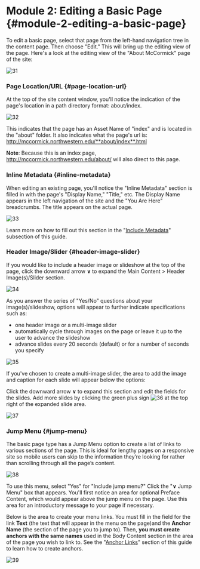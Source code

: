 # Module 2: Editing a Basic Page {#module-2-editing-a-basic-page}

To edit a basic page, select that page from the left-hand navigation tree in the content page. Then choose &quot;Edit.&quot; This will bring up the editing view of the page. Here&#039;s a look at the editing view of the &quot;About McCormick&quot; page of the site:

![31](../assets/31.png)

### Page Location/URL {#page-location-url}

At the top of the site content window, you&#039;ll notice the indication of the page&#039;s location in a path directory format: about/index.

![32](../assets/32.png)

This indicates that the page has an Asset Name of &quot;index&quot; and is located in the &quot;about&quot; folder. It also indicates what the page&#039;s url is: http://mccormick.northwestern.edu/**about/index**.html

**Note**: Because this is an index page, http://mccormick.northwestern.edu/about/ will also direct to this page.

### Inline Metadata {#inline-metadata}

When editing an existing page, you&#039;ll notice the &quot;Inline Metadata&quot; section is filled in with the page&#039;s &quot;Display Name,&quot; &quot;Title,&quot; etc. The Display Name appears in the left navigation of the site and the &quot;You Are Here&quot; breadcrumbs. The title appears on the actual page.

![33](../assets/33.png)

Learn more on how to fill out this section in the &quot;[Include Metadata](writing_for_the_web.md#)&quot; subsection of this guide.

### Header Image/Slider {#header-image-slider}

If you would like to include a header image or slideshow at the top of the page, click the downward arrow **∨** to expand the Main Content &gt; Header Image(s)/Slider section.

![34](../assets/34.png)

As you answer the series of &quot;Yes/No&quot; questions about your image(s)/slideshow, options will appear to further indicate specifications such as:

*   one header image or a multi-image slider
*   automatically cycle through images on the page or leave it up to the user to advance the slideshow
*   advance slides every 20 seconds (default) or for a number of seconds you specify

![35](../assets/35.png)

If you&#039;ve chosen to create a multi-image slider, the area to add the image and caption for each slide will appear below the options:

Click the downward arrow **∨** to expand this section and edit the fields for the slides. Add more slides by clicking the green plus sign ![36](../assets/36.png) at the top right of the expanded slide area.

![37](../assets/37.png)

### Jump Menu {#jump-menu}

The basic page type has a Jump Menu option to create a list of links to various sections of the page. This is ideal for lengthy pages on a responsive site so mobile users can skip to the information they’re looking for rather than scrolling through all the page’s content.

![38](../assets/38.png)

To use this menu, select &quot;Yes&quot; for &quot;Include jump menu?&quot; Click the &quot;**∨** Jump Menu&quot; box that appears. You&#039;ll first notice an area for optional Preface Content, which would appear above the jump menu on the page. Use this area for an introductory message to your page if necessary.

Below is the area to create your menu links. You must fill in the field for the link **Text** (the text that will appear in the menu on the page)and the **Anchor Name** (the section of the page you to jump to). Then, **you must create anchors with the same names** used in the Body Content section in the area of the page you wish to link to. See the &quot;[Anchor Links](anchor_links.md)&quot; section of this guide to learn how to create anchors.

![39](../assets/39.png)